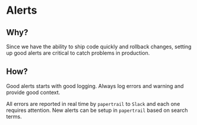 # Alerts

## Why?

Since we have the ability to ship code quickly and rollback changes, setting up good alerts are critical to catch problems in production.

## How?

Good alerts starts with good logging. Always log errors and warning and provide good context.

All errors are reported in real time by `papertrail` to `Slack` and each one requires attention. New alerts can be setup in `papertrail` based on search terms.
